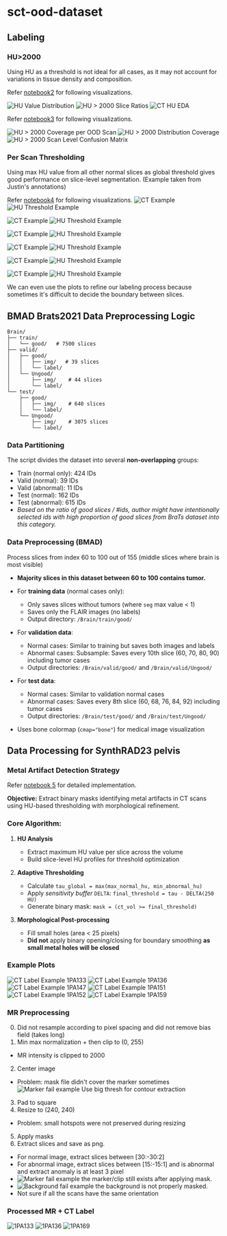 # sct-ood-dataset

## Labeling
### HU>2000
Using HU as a threshold is not ideal for all cases, as it may not account for variations in tissue density and composition.

Refer [notebook2](notebooks/2_ct_HU_stats_pelvis.ipynb) for following visualizations.

![HU Value Distribution](images/2_hu_value_distribution_example_cts.png)
![HU > 2000 Slice Ratios](images/2_hu_gt2000_slice_ratios.png)
![CT HU EDA](images/2_ct_hu_eda.png)

Refer [notebook3](notebooks/3_ct_HU_label_coverage_analysis.ipynb) for following visualizations.

![HU > 2000 Coverage per OOD Scan](images/3_hu2000_coverage_per_ood_scan.png)
![HU > 2000 Distribution Coverage](images/3_hu2000_distribution_coverage.png)
![HU > 2000 Scan Level Confusion Matrix](images/3_hu2000_scan_level_confusion_matrix.png)

### Per Scan Thresholding

Using max HU value from all other normal slices as global threshold gives good performance on slice-level segmentation. (Example taken from Justin's annotations)

Refer [notebook4](notebooks/4_ct_scan_visualization.ipynb) for following visualizations.
![CT Example](images/4_1PA133_ct_example.png)
![HU Threshold Example](images/4_1PA133_hu_thresh_example.png)

![CT Example](images/4_1PA136_ct_example.png)
![HU Threshold Example](images/4_1PA136_hu_thresh_example.png)

![CT Example](images/4_1PA147_ct_example.png)
![HU Threshold Example](images/4_1PA147_hu_thresh_example.png)

![CT Example](images/4_1PA151_ct_example.png)
![HU Threshold Example](images/4_1PA151_hu_thresh_example.png)

![CT Example](images/4_1PA152_ct_example.png)
![HU Threshold Example](images/4_1PA152_hu_thresh_example.png)

![CT Example](images/4_1PA169_ct_example.png)
![HU Threshold Example](images/4_1PA169_hu_thresh_example.png)

We can even use the plots to refine our labeling process because sometimes it's difficult to decide the boundary between slices.




## BMAD Brats2021 Data Preprocessing Logic
```
Brain/
├── train/
│   └── good/   # 7500 slices
├── valid/
│   ├── good/
│   │   ├── img/   # 39 slices
│   │   └── label/
│   └── Ungood/
│       ├── img/    # 44 slices
│       └── label/
└── test/
    ├── good/
    │   ├── img/    # 640 slices
    │   └── label/
    └── Ungood/
        ├── img/    # 3075 slices
        └── label/
```

### **Data Partitioning**
The script divides the dataset into several **non-overlapping** groups:

- Train (normal only): 424 IDs
- Valid (normal): 39 IDs
- Valid (abnormal): 11 IDs
- Test (normal): 162 IDs
- Test (abnormal): 615 IDs
- *Based on the ratio of good slices / #ids, author might have intentionally selected ids with high proportion of good slices from BraTs dataset into this category.*

### **Data Preprocessing (BMAD)**

Process slices from index 60 to 100 out of 155 (middle slices where brain is most visible)
- **Majority slices in this dataset between 60 to 100 contains tumor.**
- For **training data** (normal cases only):
  - Only saves slices without tumors (where `seg` max value < 1)
  - Saves only the FLAIR images (no labels)
  - Output directory: `/Brain/train/good/`

- For **validation data**:
  - Normal cases: Similar to training but saves both images and labels
  - Abnormal cases: Subsample: Saves every 10th slice (60, 70, 80, 90) including tumor cases 
  - Output directories: `/Brain/valid/good/` and `/Brain/valid/Ungood/`

- For **test data**:
  - Normal cases: Similar to validation normal cases
  - Abnormal cases: Saves every 8th slice (60, 68, 76, 84, 92) including tumor cases
  - Output directories: `/Brain/test/good/` and `/Brain/test/Ungood/`



- Uses bone colormap (`cmap="bone"`) for medical image visualization

## Data Processing for SynthRAD23 pelvis
### Metal Artifact Detection Strategy

Refer [notebook 5](notebooks/5_ct_scan_level_thresh_visualization.ipynb) for detailed implementation.

**Objective:** Extract binary masks identifying metal artifacts in CT scans using HU-based thresholding with morphological refinement.

### Core Algorithm:

1. **HU Analysis**
   - Extract maximum HU value per slice across the volume
   - Build slice-level HU profiles for threshold optimization

2. **Adaptive Thresholding**
   - Calculate `tau_global = max(max_normal_hu, min_abnormal_hu)`
   - Apply *sensitivity buffer* `DELTA`: `final_threshold = tau - DELTA(250 HU)`
   - Generate binary mask: `mask = (ct_vol >= final_threshold)`

3. **Morphological Post-processing**
   - Fill small holes (area < 25 pixels)
   - **Did not** apply binary opening/closing for boundary smoothing **as small metal holes will be closed**



### Example Plots
![CT Label Example 1PA133](images/5_1PA133_label_example.png)
![CT Label Example 1PA136](images/5_1PA136_label_example.png)
![CT Label Example 1PA147](images/5_1PA147_label_example.png)
![CT Label Example 1PA151](images/5_1PA151_label_example.png)
![CT Label Example 1PA152](images/5_1PA152_label_example.png)
![CT Label Example 1PA159](images/5_1PA159_label_example.png)


### MR Preprocessing
0. Did not resample according to pixel spacing and did not remove bias field (takes long)
1. Min max normalization + then clip to (0, 255)
  - MR intensity is clipped to 2000
2. Center image
  - Problem: mask file didn't cover the marker sometimes
  ![Marker fail example](images/9_1PA113_21.png) Use big thresh for contour extraction
3. Pad to square
4. Resize to (240, 240)
  - Problem: small hotspots were not preserved during resizing
5. Apply masks
6. Extract slices and save as png.
  - For normal image, extract slices between [30:-30:2]
  - For abnormal image, extract slices between [15:-15:1] and is abnormal and extract anomaly is at least 3 pixel
  - ![Marker fail example](images/6_1PA168_68.png) the marker/clip still exists after applying mask.
  - ![Background fail example](images/6_1PA117_98.png) the background is not properly masked.
  - Not sure if all the scans have the same orientation

### Processed MR + CT Label
![1PA133](images/6_vis_1PA133.png)
![1PA136](images/6_vis_1PA136.png)
![1PA169](images/6_vis_1PA169.png)
